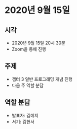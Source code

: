 # 2020년 9월 15일

## 시각

- 2020년 9월 15일 20시 30분
- Zoom을 통해 진행

## 주제

- 챕터 3 일반 프로그래밍 개념 진행
- 다음 주 역할 분담

## 역할 분담

- 발표자: 김예지
- 서기: 김현서